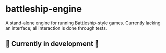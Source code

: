 # battleship-engine
A stand-alone engine for running Battleship-style games. Currently lacking an interface; all interaction is done through tests.

## 🚧 Currently in development 🚧
